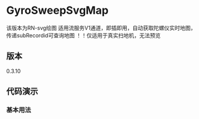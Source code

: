 # GyroSweepSvgMap

该版本为RN-svg绘图
适用流服务V1通道，即插即用，自动获取陀螺仪实时地图，传递subRecordid可查询地图
！！仅适用于真实扫地机，无法预览

## 版本

0.3.10

## 代码演示

### 基本用法
